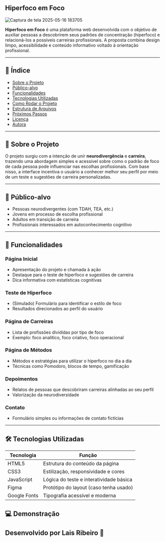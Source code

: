 ##  Hiperfoco em Foco

 
![Captura de tela 2025-05-16 183705](https://github.com/user-attachments/assets/6245c590-8317-457d-a3b5-aee8d4f52da6)



**Hiperfoco em Foco** é uma plataforma web desenvolvida com o objetivo de auxiliar pessoas a descobrirem seus padrões de concentração (hiperfoco) e relacioná-los a possíveis carreiras profissionais. A proposta combina design limpo, acessibilidade e conteúdo informativo voltado à orientação profissional.

---

## 📌 Índice

- [Sobre o Projeto](#sobre-o-projeto)
- [Público-alvo](#público-alvo)
- [Funcionalidades](#funcionalidades)
- [Tecnologias Utilizadas](#tecnologias-utilizadas)
- [Como Rodar o Projeto](#como-rodar-o-projeto)
- [Estrutura de Arquivos](#estrutura-de-arquivos)
- [Próximos Passos](#próximos-passos)
- [Licença](#licença)
- [Autora](#autora)

---

## 🧠 Sobre o Projeto

O projeto surgiu com a intenção de unir **neurodivergência** e **carreira**, trazendo uma abordagem simples e acessível sobre como o padrão de foco de cada pessoa pode influenciar nas escolhas profissionais. Com base nisso, a interface incentiva o usuário a conhecer melhor seu perfil por meio de um teste e sugestões de carreira personalizadas.

---

## 🎯 Público-alvo

- Pessoas neurodivergentes (com TDAH, TEA, etc.)
- Jovens em processo de escolha profissional
- Adultos em transição de carreira
- Profissionais interessados em autoconhecimento cognitivo

---

## 🚀 Funcionalidades

### Página Inicial
- Apresentação do projeto e chamada à ação
- Destaque para o teste de hiperfoco e sugestões de carreira
- Dica informativa com estatísticas cognitivas

### Teste de Hiperfoco
- (Simulado) Formulário para identificar o estilo de foco
- Resultados direcionados ao perfil do usuário

### Página de Carreiras
- Lista de profissões divididas por tipo de foco
- Exemplo: foco analítico, foco criativo, foco operacional

### Página de Métodos
- Métodos e estratégias para utilizar o hiperfoco no dia a dia
- Técnicas como Pomodoro, blocos de tempo, gamificação

### Depoimentos
- Relatos de pessoas que descobriram carreiras alinhadas ao seu perfil
- Valorização da neurodiversidade

### Contato
- Formulário simples ou informações de contato fictícias

---

## 🛠 Tecnologias Utilizadas

| Tecnologia  | Função                                   |
|-------------|------------------------------------------|
| HTML5       | Estrutura do conteúdo da página          |
| CSS3        | Estilização, responsividade e cores      |
| JavaScript  | Lógica do teste e interatividade básica  |
| Figma       | Protótipo do layout (caso tenha usado)   |
| Google Fonts | Tipografia acessível e moderna          |



## 💻 Demonstração 

        








## Desenvolvido por Lais Ribeiro 🧩 ##


